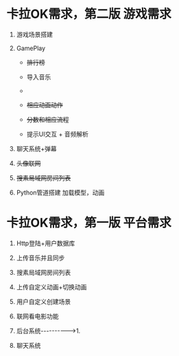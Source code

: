 # 卡拉OK需求，第二版       游戏需求

1. 游戏场景搭建

2. GamePlay

     * ~~排行榜~~

     * 导入音乐

     * ~~~接收子弹~~~ ->>>>更改至吃鸡模式

     * ~~相应动画动作~~

     * ~~分数和相应流程~~

     * 提示UI交互 + 音频解析

3. 聊天系统+弹幕

4. ~~头像联网~~

5. ~~搜素局域网房间列表~~

6. Python管道搭建 加载模型，动画

# 卡拉OK需求，第一版 平台需求

1. Http登陆+用户数据库

2. 上传音乐并且同步

3. 搜素局域网房间列表

4. 上传自定义动画+切换动画

5. 用户自定义创建场景

6. 联网看电影功能

7. 后台系统---------->1.

8. 聊天系统
